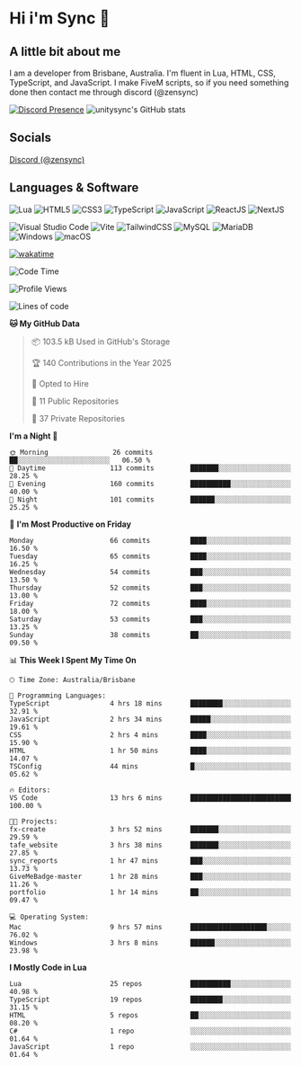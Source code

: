 # Hi i'm Sync 👋

## A little bit about me
I am a developer from Brisbane, Australia. I'm fluent in Lua, HTML, CSS, TypeScript, and JavaScript. I make FiveM scripts, so if you need something done then contact me through discord (@zensync)

[![Discord Presence](https://lanyard.cnrad.dev/api/265742868587479050)](https://discord.com/users/265742868587479050)
![unitysync's GitHub stats](https://github-readme-stats.vercel.app/api?username=unitysync&show_icons=true&theme=ambient_gradient)

## Socials
<p><a href="https://discord.com/users/265742868587479050">Discord (@zensync)</a></p>

## Languages & Software
![Lua](https://img.shields.io/badge/lua-%232C2D72.svg?style=for-the-badge&logo=lua&logoColor=white) ![HTML5](https://img.shields.io/badge/html5-%23E34F26.svg?style=for-the-badge&logo=html5&logoColor=white) ![CSS3](https://img.shields.io/badge/css3-%231572B6.svg?style=for-the-badge&logo=css3&logoColor=white) ![TypeScript](https://img.shields.io/badge/TypeScript-3178C6?logo=typescript&logoColor=fff&style=for-the-badge) ![JavaScript](https://img.shields.io/badge/javascript-%23323330.svg?style=for-the-badge&logo=javascript&logoColor=%23F7DF1E) ![ReactJS](https://shields.io/badge/react-black?logo=react&style=for-the-badge) ![NextJS](https://img.shields.io/badge/next.js-000000?style=for-the-badge&logo=nextdotjs&logoColor=white)

![Visual Studio Code](https://custom-icon-badges.demolab.com/badge/Visual%20Studio%20Code-0078d7.svg?logo=vsc&logoColor=white&style=for-the-badge) ![Vite](https://img.shields.io/badge/Vite-646CFF?style=for-the-badge&logo=Vite&logoColor=white) ![TailwindCSS](https://img.shields.io/badge/tailwindcss-%2338B2AC.svg?style=for-the-badge&logo=tailwind-css&logoColor=white) ![MySQL](https://img.shields.io/badge/MySQL-4479A1?style=for-the-badge&logo=mysql&logoColor=white) ![MariaDB](https://img.shields.io/badge/MariaDB-003545?style=for-the-badge&logo=mariadb&logoColor=white) ![Windows](https://custom-icon-badges.demolab.com/badge/Windows-0078D6?logo=windows11&logoColor=white&style=for-the-badge) ![macOS](https://img.shields.io/badge/macOS-000000?logo=apple&logoColor=F0F0F0&style=for-the-badge)

[![wakatime](https://wakatime.com/badge/user/018c590e-972a-4f9d-bbc0-f77a1b8e8227.svg?style=for-the-badge)](https://wakatime.com/@unitysync)

<!--START_SECTION:waka-->
![Code Time](http://img.shields.io/badge/Code%20Time-385%20hrs%204%20mins-blue)

![Profile Views](http://img.shields.io/badge/Profile%20Views-13-blue)

![Lines of code](https://img.shields.io/badge/From%20Hello%20World%20I%27ve%20Written-376.4%20thousand%20lines%20of%20code-blue)

**🐱 My GitHub Data** 

> 📦 103.5 kB Used in GitHub's Storage 
 > 
> 🏆 140 Contributions in the Year 2025
 > 
> 💼 Opted to Hire
 > 
> 📜 11 Public Repositories 
 > 
> 🔑 37 Private Repositories 
 > 
**I'm a Night 🦉** 

```text
🌞 Morning                26 commits          ██░░░░░░░░░░░░░░░░░░░░░░░   06.50 % 
🌆 Daytime                113 commits         ███████░░░░░░░░░░░░░░░░░░   28.25 % 
🌃 Evening                160 commits         ██████████░░░░░░░░░░░░░░░   40.00 % 
🌙 Night                  101 commits         ██████░░░░░░░░░░░░░░░░░░░   25.25 % 
```
📅 **I'm Most Productive on Friday** 

```text
Monday                   66 commits          ████░░░░░░░░░░░░░░░░░░░░░   16.50 % 
Tuesday                  65 commits          ████░░░░░░░░░░░░░░░░░░░░░   16.25 % 
Wednesday                54 commits          ███░░░░░░░░░░░░░░░░░░░░░░   13.50 % 
Thursday                 52 commits          ███░░░░░░░░░░░░░░░░░░░░░░   13.00 % 
Friday                   72 commits          ████░░░░░░░░░░░░░░░░░░░░░   18.00 % 
Saturday                 53 commits          ███░░░░░░░░░░░░░░░░░░░░░░   13.25 % 
Sunday                   38 commits          ██░░░░░░░░░░░░░░░░░░░░░░░   09.50 % 
```


📊 **This Week I Spent My Time On** 

```text
🕑︎ Time Zone: Australia/Brisbane

💬 Programming Languages: 
TypeScript               4 hrs 18 mins       ████████░░░░░░░░░░░░░░░░░   32.91 % 
JavaScript               2 hrs 34 mins       █████░░░░░░░░░░░░░░░░░░░░   19.61 % 
CSS                      2 hrs 4 mins        ████░░░░░░░░░░░░░░░░░░░░░   15.90 % 
HTML                     1 hr 50 mins        ████░░░░░░░░░░░░░░░░░░░░░   14.07 % 
TSConfig                 44 mins             █░░░░░░░░░░░░░░░░░░░░░░░░   05.62 % 

🔥 Editors: 
VS Code                  13 hrs 6 mins       █████████████████████████   100.00 % 

🐱‍💻 Projects: 
fx-create                3 hrs 52 mins       ███████░░░░░░░░░░░░░░░░░░   29.59 % 
tafe_website             3 hrs 38 mins       ███████░░░░░░░░░░░░░░░░░░   27.85 % 
sync_reports             1 hr 47 mins        ███░░░░░░░░░░░░░░░░░░░░░░   13.73 % 
GiveMeBadge-master       1 hr 28 mins        ███░░░░░░░░░░░░░░░░░░░░░░   11.26 % 
portfolio                1 hr 14 mins        ██░░░░░░░░░░░░░░░░░░░░░░░   09.47 % 

💻 Operating System: 
Mac                      9 hrs 57 mins       ███████████████████░░░░░░   76.02 % 
Windows                  3 hrs 8 mins        ██████░░░░░░░░░░░░░░░░░░░   23.98 % 
```

**I Mostly Code in Lua** 

```text
Lua                      25 repos            ██████████░░░░░░░░░░░░░░░   40.98 % 
TypeScript               19 repos            ████████░░░░░░░░░░░░░░░░░   31.15 % 
HTML                     5 repos             ██░░░░░░░░░░░░░░░░░░░░░░░   08.20 % 
C#                       1 repo              ░░░░░░░░░░░░░░░░░░░░░░░░░   01.64 % 
JavaScript               1 repo              ░░░░░░░░░░░░░░░░░░░░░░░░░   01.64 % 
```




<!--END_SECTION:waka-->
